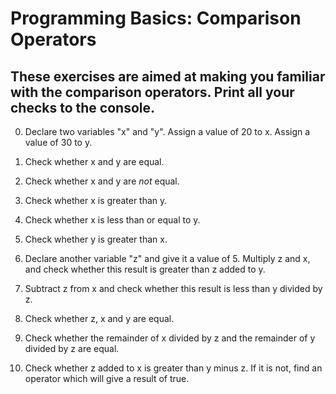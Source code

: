 # Programming Basics: Comparison Operators

## These exercises are aimed at making you familiar with the comparison operators. **Print all your checks to the console.**

0. Declare two variables "x" and "y". Assign a value of 20 to x. Assign a value of 30 to y. 

1. Check whether x and y are equal. 

2. Check whether x and y are *not* equal. 

3. Check whether x is greater than y. 

4. Check whether x is less than or equal to y. 

5. Check whether y is greater than x. 

6. Declare another variable "z" and give it a value of 5. Multiply z and x, and check whether this result is greater than z added to y. 

7. Subtract z from x and check whether this result is less than y divided by z. 

8. Check whether z, x and y are equal. 

9. Check whether the remainder of x divided by z and the remainder of y divided by z are equal.  

10. Check whether z added to x is greater than y minus z. If it is not, find an operator which will give a result of true. 